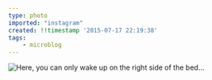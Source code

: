 ```yaml
---
type: photo
imported: "instagram"
created: !!timestamp '2015-07-17 22:19:38'
tags:
    - microblog
---
```

![Here, you can only wake up on the right side of the bed...](/media/images/photos/2015/07/75ac3f1291bca488343617df29afda0e.jpg)

